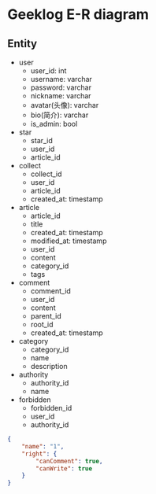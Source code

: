 # Geeklog E-R diagram 

## Entity

- user
  - user_id: int
  - username: varchar
  - password: varchar
  - nickname: varchar
  - avatar(头像): varchar
  - bio(简介): varchar　
  - is_admin: bool
- star
  - star_id
  - user_id
  - article_id
- collect
  - collect_id
  - user_id
  - article_id
  - created_at: timestamp
- article
  - article_id
  - title
  - created_at: timestamp
  - modified_at: timestamp
  - user_id
  - content
  - category_id
  - tags
- comment
  - comment_id
  - user_id
  - content
  - parent_id
  - root_id
  - created_at: timestamp
- category
  - category_id
  - name
  - description
- authority
  - authority_id
  - name
- forbidden
  - forbidden_id
  - user_id
  - authority_id

```json
{
    "name": "1",
    "right": {
        "canComment": true,
        "canWrite": true
    }
}
```
